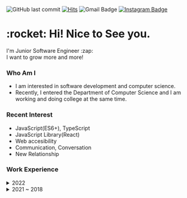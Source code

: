 ![GitHub last commit](https://img.shields.io/github/last-commit/MinsangKwak/minsangKwak)
[![Hits](https://hits.seeyoufarm.com/api/count/incr/badge.svg?url=https%3A%2F%2Fgithub.com%2Fqkaxhfms&count_bg=%235E6FD3&title_bg=%23555555&icon=&icon_color=%23626262&title=hits&edge_flat=false)](https://hits.seeyoufarm.com)
![Gmail Badge](https://img.shields.io/badge/Gmail-d14836?style=flat-square&logo=Gmail&logoColor=white&link=mailto:kmsdevwork@gmail.com)
[![Instagram Badge](https://img.shields.io/badge/Instagram-9c38d1?style=flat&logo=Instagram&logoColor=white)](https://www.instagram.com/k_min821)

<h1>:rocket: Hi! Nice to See you.</h1>
<p>
I'm Junior Software Engineer :zap:</br>
I want to grow more and more!
</p>

### Who Am I

- I am interested in software development and computer science.
- Recently, I entered the Department of Computer Science and I am working and doing college at the same time.

### Recent Interest

- JavaScript(ES6+), TypeScript
- JavaScript Library(React)
- Web accesibility
- Communication, Conversation
- New Relationship

### Work Experience

<details markdown="1">
    <summary>2022</summary>
    <p>2022 ~  Publisher company </p>
</details>
<details markdown="1">
    <summary>2021 ~ 2018</summary>
    <a href="https://whois.co.kr/">2021 ~ 2021.10 WHOIS, Company-affiliated research institute </a> <br/>
    <a href="https://www.fuz.co.kr/">2019 ~ 2020.09 FUZ, UX&middot;UI Development Team </a> <br/>
    <p>2018 ~ 2019 Web development work in a startup company </p>
</details>
